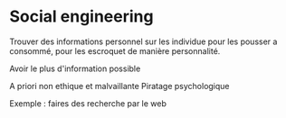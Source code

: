 # Social engineering
Trouver des informations personnel sur les individue pour les pousser a consommé, pour les escroquet de manière personnalité.

Avoir le plus d'information possible

A priori non ethique et malvaillante
Piratage psychologique

Exemple : faires des recherche par le web
